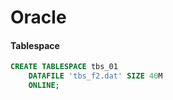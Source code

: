 # Oracle

#### Tablespace

```sql
CREATE TABLESPACE tbs_01
	DATAFILE 'tbs_f2.dat' SIZE 40M
	ONLINE;
```

